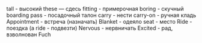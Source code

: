tall - высокий
these — сдесь
fitting - примерочная
boring - скучный
boarding pass - посадочный талон
carry - нести
carry-on - ручная кладь
Appointment - встреча (назначать)
Blanket - одеяло
seat - место
Ride - поездка (a ride - подвезти)
Nervous - нервничать
Excited - рад, взволнован
Fuch

